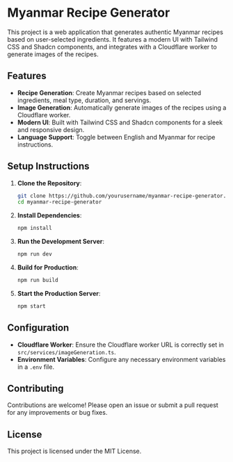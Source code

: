 # Myanmar Recipe Generator

This project is a web application that generates authentic Myanmar recipes based on user-selected ingredients. It features a modern UI with Tailwind CSS and Shadcn components, and integrates with a Cloudflare worker to generate images of the recipes.

## Features

- **Recipe Generation**: Create Myanmar recipes based on selected ingredients, meal type, duration, and servings.
- **Image Generation**: Automatically generate images of the recipes using a Cloudflare worker.
- **Modern UI**: Built with Tailwind CSS and Shadcn components for a sleek and responsive design.
- **Language Support**: Toggle between English and Myanmar for recipe instructions.

## Setup Instructions

1. **Clone the Repository**:
   ```bash
   git clone https://github.com/yourusername/myanmar-recipe-generator.git
   cd myanmar-recipe-generator
   ```

2. **Install Dependencies**:
   ```bash
   npm install
   ```

3. **Run the Development Server**:
   ```bash
   npm run dev
   ```

4. **Build for Production**:
   ```bash
   npm run build
   ```

5. **Start the Production Server**:
   ```bash
   npm start
   ```

## Configuration

- **Cloudflare Worker**: Ensure the Cloudflare worker URL is correctly set in `src/services/imageGeneration.ts`.
- **Environment Variables**: Configure any necessary environment variables in a `.env` file.

## Contributing

Contributions are welcome! Please open an issue or submit a pull request for any improvements or bug fixes.

## License

This project is licensed under the MIT License. 
